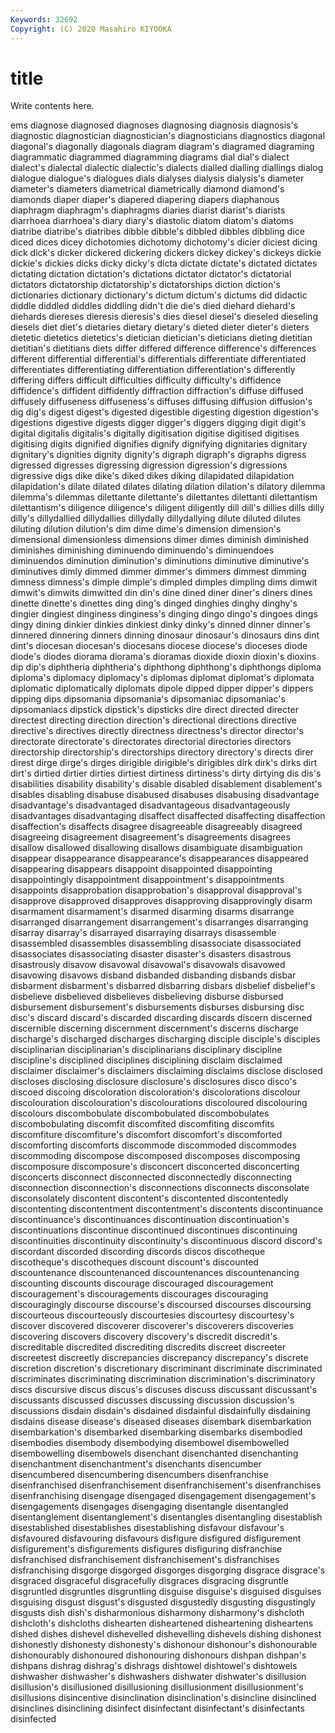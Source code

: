 ```yaml
---
Keywords: 32692
Copyright: (C) 2020 Masahiro KIYOOKA
---
```


# title

Write contents here.

ems
diagnose diagnosed diagnoses diagnosing diagnosis diagnosis's diagnostic diagnostician diagnostician's diagnosticians
diagnostics diagonal diagonal's diagonally diagonals diagram diagram's diagramed diagraming diagrammatic
diagrammed diagramming diagrams dial dial's dialect dialect's dialectal dialectic dialectic's
dialects dialled dialling diallings dialog dialogue dialogue's dialogues dials dialyses
dialysis dialysis's diameter diameter's diameters diametrical diametrically diamond diamond's diamonds
diaper diaper's diapered diapering diapers diaphanous diaphragm diaphragm's diaphragms diaries
diarist diarist's diarists diarrhoea diarrhoea's diary diary's diastolic diatom diatom's
diatoms diatribe diatribe's diatribes dibble dibble's dibbled dibbles dibbling dice
diced dices dicey dichotomies dichotomy dichotomy's dicier diciest dicing dick
dick's dicker dickered dickering dickers dickey dickey's dickeys dickie dickie's
dickies dicks dicky dicky's dicta dictate dictate's dictated dictates dictating
dictation dictation's dictations dictator dictator's dictatorial dictators dictatorship dictatorship's dictatorships
diction diction's dictionaries dictionary dictionary's dictum dictum's dictums did didactic
diddle diddled diddles diddling didn't die die's died diehard diehard's
diehards diereses dieresis dieresis's dies diesel diesel's dieseled dieseling diesels
diet diet's dietaries dietary dietary's dieted dieter dieter's dieters dietetic
dietetics dietetics's dietician dietician's dieticians dieting dietitian dietitian's dietitians diets
differ differed difference difference's differences different differential differential's differentials differentiate
differentiated differentiates differentiating differentiation differentiation's differently differing differs difficult difficulties
difficulty difficulty's diffidence diffidence's diffident diffidently diffraction diffraction's diffuse diffused
diffusely diffuseness diffuseness's diffuses diffusing diffusion diffusion's dig dig's digest
digest's digested digestible digesting digestion digestion's digestions digestive digests digger
digger's diggers digging digit digit's digital digitalis digitalis's digitally digitisation
digitise digitised digitises digitising digits dignified dignifies dignify dignifying dignitaries
dignitary dignitary's dignities dignity dignity's digraph digraph's digraphs digress digressed
digresses digressing digression digression's digressions digressive digs dike dike's diked
dikes diking dilapidated dilapidation dilapidation's dilate dilated dilates dilating dilation
dilation's dilatory dilemma dilemma's dilemmas dilettante dilettante's dilettantes dilettanti dilettantism
dilettantism's diligence diligence's diligent diligently dill dill's dillies dills dilly
dilly's dillydallied dillydallies dillydally dillydallying dilute diluted dilutes diluting dilution
dilution's dim dime dime's dimension dimension's dimensional dimensionless dimensions dimer
dimes diminish diminished diminishes diminishing diminuendo diminuendo's diminuendoes diminuendos diminution
diminution's diminutions diminutive diminutive's diminutives dimly dimmed dimmer dimmer's dimmers
dimmest dimming dimness dimness's dimple dimple's dimpled dimples dimpling dims
dimwit dimwit's dimwits dimwitted din din's dine dined diner diner's
diners dines dinette dinette's dinettes ding ding's dinged dinghies dinghy
dinghy's dingier dingiest dinginess dinginess's dinging dingo dingo's dingoes dings
dingy dining dinkier dinkies dinkiest dinky dinky's dinned dinner dinner's
dinnered dinnering dinners dinning dinosaur dinosaur's dinosaurs dins dint dint's
diocesan diocesan's diocesans diocese diocese's dioceses diode diode's diodes diorama
diorama's dioramas dioxide dioxin dioxin's dioxins dip dip's diphtheria diphtheria's
diphthong diphthong's diphthongs diploma diploma's diplomacy diplomacy's diplomas diplomat diplomat's
diplomata diplomatic diplomatically diplomats dipole dipped dipper dipper's dippers dipping
dips dipsomania dipsomania's dipsomaniac dipsomaniac's dipsomaniacs dipstick dipstick's dipsticks dire
direct directed directer directest directing direction direction's directional directions directive
directive's directives directly directness directness's director director's directorate directorate's directorates
directorial directories directors directorship directorship's directorships directory directory's directs direr
direst dirge dirge's dirges dirigible dirigible's dirigibles dirk dirk's dirks
dirt dirt's dirtied dirtier dirties dirtiest dirtiness dirtiness's dirty dirtying
dis dis's disabilities disability disability's disable disabled disablement disablement's disables
disabling disabuse disabused disabuses disabusing disadvantage disadvantage's disadvantaged disadvantageous disadvantageously
disadvantages disadvantaging disaffect disaffected disaffecting disaffection disaffection's disaffects disagree disagreeable
disagreeably disagreed disagreeing disagreement disagreement's disagreements disagrees disallow disallowed disallowing
disallows disambiguate disambiguation disappear disappearance disappearance's disappearances disappeared disappearing disappears
disappoint disappointed disappointing disappointingly disappointment disappointment's disappointments disappoints disapprobation disapprobation's
disapproval disapproval's disapprove disapproved disapproves disapproving disapprovingly disarm disarmament disarmament's
disarmed disarming disarms disarrange disarranged disarrangement disarrangement's disarranges disarranging disarray
disarray's disarrayed disarraying disarrays disassemble disassembled disassembles disassembling disassociate disassociated
disassociates disassociating disaster disaster's disasters disastrous disastrously disavow disavowal disavowal's
disavowals disavowed disavowing disavows disband disbanded disbanding disbands disbar disbarment
disbarment's disbarred disbarring disbars disbelief disbelief's disbelieve disbelieved disbelieves disbelieving
disburse disbursed disbursement disbursement's disbursements disburses disbursing disc disc's discard
discard's discarded discarding discards discern discerned discernible discerning discernment discernment's
discerns discharge discharge's discharged discharges discharging disciple disciple's disciples disciplinarian
disciplinarian's disciplinarians disciplinary discipline discipline's disciplined disciplines disciplining disclaim disclaimed
disclaimer disclaimer's disclaimers disclaiming disclaims disclose disclosed discloses disclosing disclosure
disclosure's disclosures disco disco's discoed discoing discoloration discoloration's discolorations discolour
discolouration discolouration's discolourations discoloured discolouring discolours discombobulate discombobulated discombobulates discombobulating
discomfit discomfited discomfiting discomfits discomfiture discomfiture's discomfort discomfort's discomforted discomforting
discomforts discommode discommoded discommodes discommoding discompose discomposed discomposes discomposing discomposure
discomposure's disconcert disconcerted disconcerting disconcerts disconnect disconnected disconnectedly disconnecting disconnection
disconnection's disconnections disconnects disconsolate disconsolately discontent discontent's discontented discontentedly discontenting
discontentment discontentment's discontents discontinuance discontinuance's discontinuances discontinuation discontinuation's discontinuations discontinue
discontinued discontinues discontinuing discontinuities discontinuity discontinuity's discontinuous discord discord's discordant
discorded discording discords discos discotheque discotheque's discotheques discount discount's discounted
discountenance discountenanced discountenances discountenancing discounting discounts discourage discouraged discouragement discouragement's
discouragements discourages discouraging discouragingly discourse discourse's discoursed discourses discoursing discourteous
discourteously discourtesies discourtesy discourtesy's discover discovered discoverer discoverer's discoverers discoveries
discovering discovers discovery discovery's discredit discredit's discreditable discredited discrediting discredits
discreet discreeter discreetest discreetly discrepancies discrepancy discrepancy's discrete discretion discretion's
discretionary discriminant discriminate discriminated discriminates discriminating discrimination discrimination's discriminatory discs
discursive discus discus's discuses discuss discussant discussant's discussants discussed discusses
discussing discussion discussion's discussions disdain disdain's disdained disdainful disdainfully disdaining
disdains disease disease's diseased diseases disembark disembarkation disembarkation's disembarked disembarking
disembarks disembodied disembodies disembody disembodying disembowel disembowelled disembowelling disembowels disenchant
disenchanted disenchanting disenchantment disenchantment's disenchants disencumber disencumbered disencumbering disencumbers disenfranchise
disenfranchised disenfranchisement disenfranchisement's disenfranchises disenfranchising disengage disengaged disengagement disengagement's disengagements
disengages disengaging disentangle disentangled disentanglement disentanglement's disentangles disentangling disestablish disestablished
disestablishes disestablishing disfavour disfavour's disfavoured disfavouring disfavours disfigure disfigured disfigurement
disfigurement's disfigurements disfigures disfiguring disfranchise disfranchised disfranchisement disfranchisement's disfranchises disfranchising
disgorge disgorged disgorges disgorging disgrace disgrace's disgraced disgraceful disgracefully disgraces
disgracing disgruntle disgruntled disgruntles disgruntling disguise disguise's disguised disguises disguising
disgust disgust's disgusted disgustedly disgusting disgustingly disgusts dish dish's disharmonious
disharmony disharmony's dishcloth dishcloth's dishcloths dishearten disheartened disheartening disheartens dished
dishes dishevel dishevelled dishevelling dishevels dishing dishonest dishonestly dishonesty dishonesty's
dishonour dishonour's dishonourable dishonourably dishonoured dishonouring dishonours dishpan dishpan's dishpans
dishrag dishrag's dishrags dishtowel dishtowel's dishtowels dishwasher dishwasher's dishwashers dishwater
dishwater's disillusion disillusion's disillusioned disillusioning disillusionment disillusionment's disillusions disincentive disinclination
disinclination's disincline disinclined disinclines disinclining disinfect disinfectant disinfectant's disinfectants disinfected
